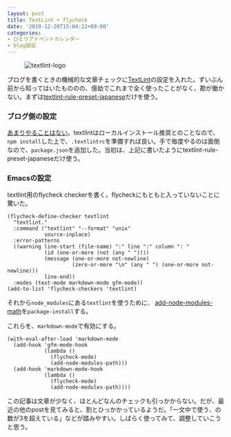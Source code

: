 ```yaml
---
layout: post
title: TextLint + flycheck
date: '2019-12-20T15:04:22+09:00'
categories:
- ひとりアドベントカレンダー
- blog設定
---
```


<figure>
<img src="/blog/images/textlint.png" alt="textlint-logo" />
</figure>

ブログを書くときの機械的な文章チェックに[TextLint](https://textlint.github.io)の設定を入れた。ずいぶん前から知ってはいたもののの、億劫でこれまで全く使ったことがなく、勘が働かない。まずは[textlint-rule-preset-japanese](https://github.com/textlint-ja/textlint-rule-preset-japanese)だけを使う。

### ブログ側の設定

[あまりやることはない](https://github.com/skoji/skoji.jp-blog/commit/318ee63e0e748f8c30e83b223af93ff1d454d843)。textlintはローカルインストール推奨とのことなので、`npm install`した上で、`.textlintrc`を準備すれば良い。手で毎度やるのは面倒なので、`package.json`を追加した。当初は、上記に書いたようにtextlint-rule-preset-japaneseだけ使う。

### Emacsの設定

textlint用のflycheck checkerを書く。flycheckにもともと入っていないことに驚いた。

``` emacs-lisp
(flycheck-define-checker textlint
  "textlint."
  :command ("textlint" "--format" "unix"
            source-inplace)
  :error-patterns
  ((warning line-start (file-name) ":" line ":" column ": "
            (id (one-or-more (not (any " "))))
            (message (one-or-more not-newline)
                     (zero-or-more "\n" (any " ") (one-or-more not-newline)))
            line-end))
  :modes (text-mode markdown-mode gfm-mode))
(add-to-list 'flycheck-checkers 'textlint)
```

それから`node_modules`にある`textlint`を使うために、 [add-node-modules-math](https://melpa.org/#/add-node-modules-path)を`package-install`する。

これらを、`markdown-mode`で有効にする。

``` emacs-lisp
(with-eval-after-load 'markdown-mode
  (add-hook 'gfm-mode-hook
            (lambda ()
              (flycheck-mode)
              (add-node-modules-path)))
  (add-hook 'markdown-mode-hook
            (lambda ()
              (flycheck-mode)
              (add-node-modules-path))))
```

この記事は文章が少なく、ほとんどなんのチェックも引っかからない。だが、最近の他のpostを見てみると、割とひっかかっているようだ。「一文中で使う、の数が3を超えている」などが踏みやすい。しばらく使ってみて、調整していこうと思う。

